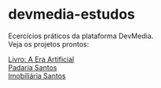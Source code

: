 # devmedia-estudos
 Ecercícios práticos da plataforma DevMedia.<br>
 Veja os projetos prontos:

<a href="https://victorfreireavfs.github.io/devmedia-estudos/projetos/projeto006/">Livro: A Era Artificial</a><br>
<a href="https://victorfreireavfs.github.io/devmedia-estudos/projetos/projeto007/">Padaria Santos</a><br>
<a href="https://victorfreireavfs.github.io/devmedia-estudos/projetos/projeto008/">Imobiliária Santos</a><br>
